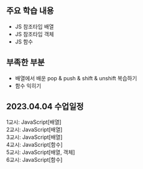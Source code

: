 ## 주요 학습 내용

* JS 참조타입 배열
* JS 참조타입 객체
* JS 함수


## 부족한 부분

* 배열에서 배운 pop & push & shift & unshift 복습하기
* 함수 익히기


## 2023.04.04 수업일정

1교시: JavaScript[배열] <br >
2교시: JavaScript[배열] <br >
3교시: JavaScript[배열] <br >
4교시: JavaScript[함수] <br >
5교시: JavaScript[배열, 객체] <br >
6교시: JavaScript[함수] <br >

